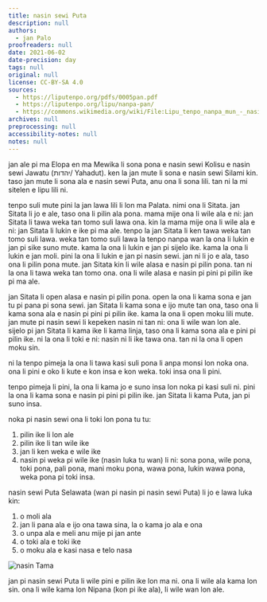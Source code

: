 ```yaml
---
title: nasin sewi Puta
description: null
authors:
  - jan Palo
proofreaders: null
date: 2021-06-02
date-precision: day
tags: null
original: null
license: CC-BY-SA 4.0
sources:
  - https://liputenpo.org/pdfs/0005pan.pdf
  - https://liputenpo.org/lipu/nanpa-pan/
  - https://commons.wikimedia.org/wiki/File:Lipu_tenpo_nanpa_mun_-_nasin_Tama.png
archives: null
preprocessing: null
accessibility-notes: null
notes: null
---
```


jan ale pi ma Elopa en ma Mewika li sona pona e nasin sewi Kolisu e nasin sewi Jawatu (יהדות/ Yahadut). ken la jan mute li sona e nasin sewi Silami kin. taso jan mute li sona ala e nasin sewi Puta, anu ona li sona lili. tan ni la mi sitelen e lipu lili ni.

tenpo suli mute pini la jan lawa lili li lon ma Palata. nimi ona li Sitata. jan Sitata li jo e ale, taso ona li pilin ala pona. mama mije ona li wile ala e ni: jan Sitata li tawa weka tan tomo suli lawa ona. kin la mama mije ona li wile ala e ni: jan Sitata li lukin e ike pi ma ale. tenpo la jan Sitata li ken tawa weka tan tomo suli lawa. weka tan tomo suli lawa la tenpo nanpa wan la ona li lukin e jan pi sike suno mute. kama la ona li lukin e jan pi sijelo ike. kama la ona li lukin e jan moli. pini la ona li lukin e jan pi nasin sewi. jan ni li jo e ala, taso ona li pilin pona mute. jan Sitata kin li wile alasa e nasin pi pilin pona. tan ni la ona li tawa weka tan tomo ona. ona li wile alasa e nasin pi pini pi pilin ike pi ma ale.

jan Sitata li open alasa e nasin pi pilin pona. open la ona li kama sona e jan tu pi pana pi sona sewi. jan Sitata li kama sona e ijo mute tan ona, taso ona li kama sona ala e nasin pi pini pi pilin ike. kama la ona li open moku lili mute. jan mute pi nasin sewi li kepeken nasin ni tan ni: ona li wile wan lon ale. sijelo pi jan Sitata li kama ike li kama linja, taso ona li kama sona ala e pini pi pilin ike. ni la ona li toki e ni: nasin ni li ike tawa ona. tan ni la ona li open moku sin.

ni la tenpo pimeja la ona li tawa kasi suli pona li anpa monsi lon noka ona. ona li pini e oko li kute e kon insa e kon weka. toki insa ona li pini.

tenpo pimeja li pini, la ona li kama jo e suno insa lon noka pi kasi suli ni. pini la ona li kama sona e nasin pi pini pi pilin ike. jan Sitata li kama Puta, jan pi suno insa.

noka pi nasin sewi ona li toki lon pona tu tu:

1. pilin ike li lon ale
2. pilin ike li tan wile ike
3. jan li ken weka e wile ike
4. nasin pi weka pi wile ike (nasin luka tu wan) li ni: sona pona, wile pona, toki pona, pali pona, mani moku pona, wawa pona, lukin wawa pona, weka pona pi toki insa.

nasin sewi Puta Selawata (wan pi nasin pi nasin sewi Puta) li jo e lawa luka kin:

1. o moli ala
2. jan li pana ala e ijo ona tawa sina, la o kama jo ala e ona
3. o unpa ala e meli anu mije pi jan ante
4. o toki ala e toki ike
5. o moku ala e kasi nasa e telo nasa

![nasin Tama](https://upload.wikimedia.org/wikipedia/commons/a/ae/Lipu_tenpo_nanpa_mun_-_nasin_Tama.png)

jan pi nasin sewi Puta li wile pini e pilin ike lon ma ni. ona li wile ala kama lon sin. ona li wile kama lon Nipana (kon pi ike ala), li wile wan lon ale.